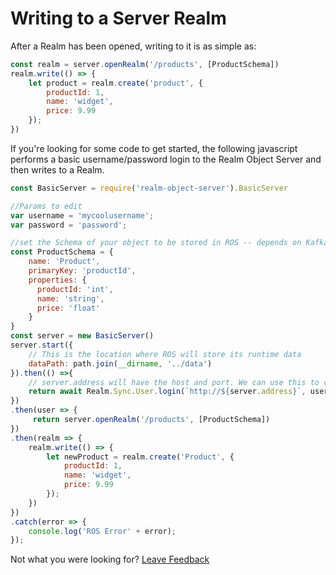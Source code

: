 # Writing to a Server Realm

After a Realm has been opened, writing to it is as simple as:

```javascript
const realm = server.openRealm('/products', [ProductSchema])
realm.write(() => {
    let product = realm.create('product', {
        productId: 1,
        name: 'widget',
        price: 9.99 
    });
})
```

If you're looking for some code to get started, the following javascript performs a basic username/password login to the Realm Object Server and then writes to a Realm.

```javascript
const BasicServer = require('realm-object-server').BasicServer

//Params to edit
var username = 'mycoolusername'; 
var password = 'password';

//set the Schema of your object to be stored in ROS -- depends on Kafka message
const ProductSchema = {
    name: 'Product',
    primaryKey: 'productId',
    properties: {
      productId: 'int',
      name: 'string',
      price: 'float'
    }
}
const server = new BasicServer()
server.start({
    // This is the location where ROS will store its runtime data
    dataPath: path.join(__dirname, '../data')
}).then(() =>{
    // server.address will have the host and port. We can use this to construct the login url.
    return await Realm.Sync.User.login(`http://${server.address}`, username, password)
})
.then(user => {
     return server.openRealm('/products', [ProductSchema])
})
.then(realm => {
    realm.write(() => {
        let newProduct = realm.create('Product', {
            productId: 1,
            name: 'widget',
            price: 9.99
        });
    })
})
.catch(error => {
    console.log('ROS Error' + error);
});
```

Not what you were looking for? [Leave Feedback](https://www.getfeedback.com/r/uO1Zl0vE)

